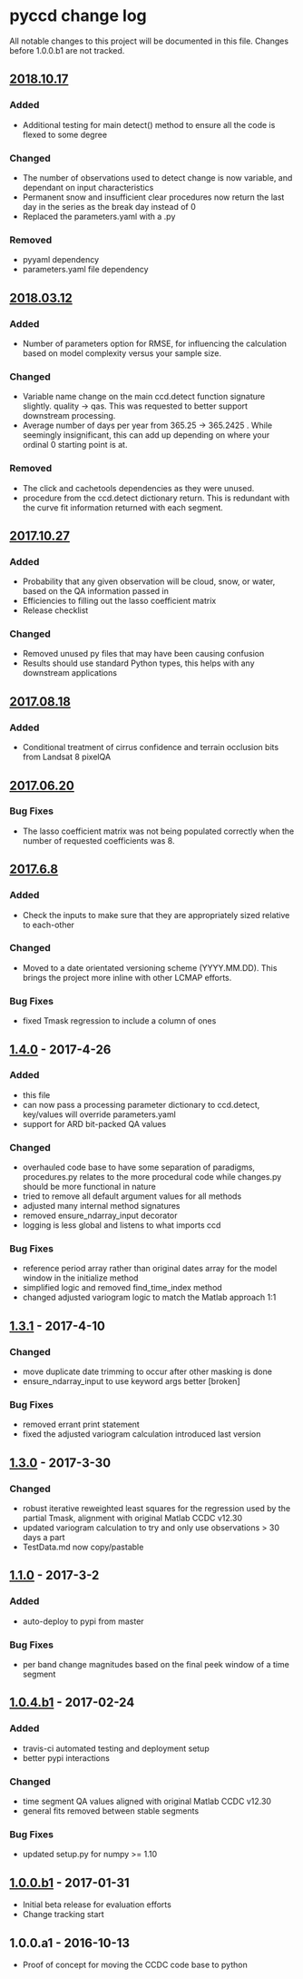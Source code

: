 # pyccd change log
All notable changes to this project will be documented in this file. Changes before 1.0.0.b1 are not tracked.
## [2018.10.17]
### Added
 - Additional testing for main detect() method to ensure all the code is flexed to some degree

### Changed
 - The number of observations used to detect change is now variable, and dependant on input characteristics
 - Permanent snow and insufficient clear procedures now return the last day in the series as the break day instead of 0
 - Replaced the parameters.yaml with a .py

### Removed
 - pyyaml dependency
 - parameters.yaml file dependency
  
## [2018.03.12]
### Added
 - Number of parameters option for RMSE, for influencing the calculation based on model complexity versus your sample size.

### Changed
 - Variable name change on the main ccd.detect function signature slightly. quality -> qas. This was requested to better support downstream processing.
 - Average number of days per year from 365.25 -> 365.2425 . While seemingly insignificant, this can add up depending on where your ordinal 0 starting point is at.
 
### Removed
 - The click and cachetools dependencies as they were unused.
 - procedure from the ccd.detect dictionary return. This is redundant with the curve fit information returned with each segment.

## [2017.10.27]
### Added
 - Probability that any given observation will be cloud, snow, or water, based on the QA information passed in
 - Efficiencies to filling out the lasso coefficient matrix
 - Release checklist

### Changed
 - Removed unused py files that may have been causing confusion
 - Results should use standard Python types, this helps with any downstream applications

## [2017.08.18]
### Added
 - Conditional treatment of cirrus confidence and terrain occlusion bits from Landsat 8 pixelQA

## [2017.06.20]
### Bug Fixes
 - The lasso coefficient matrix was not being populated correctly when the number of requested coefficients was 8.

## [2017.6.8]
### Added
 - Check the inputs to make sure that they are appropriately sized relative to each-other

### Changed
 - Moved to a date orientated versioning scheme (YYYY.MM.DD). This brings the project more inline with other LCMAP efforts.

### Bug Fixes
 - fixed Tmask regression to include a column of ones

## [1.4.0] - 2017-4-26
### Added
 - this file
 - can now pass a processing parameter dictionary to ccd.detect, key/values will override parameters.yaml
 - support for ARD bit-packed QA values
 
### Changed
 - overhauled code base to have some separation of paradigms, procedures.py relates to the more procedural code while changes.py should be more functional in nature
 - tried to remove all default argument values for all methods
 - adjusted many internal method signatures
 - removed ensure_ndarray_input decorator
 - logging is less global and listens to what imports ccd
 
### Bug Fixes
 - reference period array rather than original dates array for the model window in the initialize method
 - simplified logic and removed find_time_index method
 - changed adjusted variogram logic to match the Matlab approach 1:1

## [1.3.1] - 2017-4-10
### Changed
 - move duplicate date trimming to occur after other masking is done
 - ensure_ndarray_input to use keyword args better [broken]
 
### Bug Fixes
 - removed errant print statement
 - fixed the adjusted variogram calculation introduced last version

## [1.3.0] - 2017-3-30
### Changed
 - robust iterative reweighted least squares for the regression used by the partial Tmask, alignment with original Matlab CCDC v12.30
 - updated variogram calculation to try and only use observations > 30 days a part
 - TestData.md now copy/pastable

## [1.1.0] - 2017-3-2
### Added
 - auto-deploy to pypi from master
 
### Bug Fixes
 - per band change magnitudes based on the final peek window of a time segment

## [1.0.4.b1] - 2017-02-24
### Added
 - travis-ci automated testing and deployment setup
 - better pypi interactions
 
### Changed
 - time segment QA values aligned with original Matlab CCDC v12.30
 - general fits removed between stable segments
 
### Bug Fixes
 - updated setup.py for numpy >= 1.10

## [1.0.0.b1] - 2017-01-31
 - Initial beta release for evaluation efforts
 - Change tracking start

## 1.0.0.a1 - 2016-10-13
 - Proof of concept for moving the CCDC code base to python

[1.0.0.b1]: https://code.usgs.gov/lcmap/pyccd/compare/1.0.0.a1...1.0.0.b1
[1.0.4.b1]: https://code.usgs.gov/lcmap/pyccd/compare/1.0.0.b1...v1.0.4.b1
[1.1.0]: https://code.usgs.gov/lcmap/pyccd/compare/v1.0.4.b1...v1.1.0
[1.3.0]: https://code.usgs.gov/lcmap/pyccd/compare/v1.1.0...v1.3.0
[1.3.1]: https://code.usgs.gov/lcmap/pyccd/compare/v1.3.0...v1.3.1
[1.4.0]: https://code.usgs.gov/lcmap/pyccd/compare/v1.3.1...v1.4.0
[2017.6.8]: https://code.usgs.gov/lcmap/pyccd/compare/v1.4.0...v2017.6.8
[2017.06.20]: https://code.usgs.gov/lcmap/pyccd/compare/v2017.6.8...v2017.06.20
[2017.08.18]: https://code.usgs.gov/lcmap/pyccd/compare/v2017.06.20...v2017.08.18
[2017.10.27]: https://code.usgs.gov/lcmap/pyccd/compare/v2017.08.18...v2017.10.27
[2018.03.12]: https://code.usgs.gov/lcmap/pyccd/compare/v2017.10.27...v2018.03.12
[2018.10.17]: https://code.usgs.gov/lcmap/pyccd/compare/v2017.03.12...v2018.10.17
